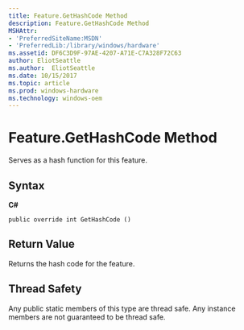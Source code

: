 ```yaml
---
title: Feature.GetHashCode Method
description: Feature.GetHashCode Method
MSHAttr:
- 'PreferredSiteName:MSDN'
- 'PreferredLib:/library/windows/hardware'
ms.assetid: DF6C3D9F-97AE-4207-A71E-C7A328F72C63
author: EliotSeattle
ms.author:  EliotSeattle
ms.date: 10/15/2017
ms.topic: article
ms.prod: windows-hardware
ms.technology: windows-oem
---
```


# Feature.GetHashCode Method


Serves as a hash function for this feature.

## <span id="Syntax"></span><span id="syntax"></span><span id="SYNTAX"></span>Syntax


**C#**

`public override int GetHashCode ()`

## <span id="Return_Value"></span><span id="return_value"></span><span id="RETURN_VALUE"></span>Return Value


Returns the hash code for the feature.

## <span id="Thread_Safety"></span><span id="thread_safety"></span><span id="THREAD_SAFETY"></span>Thread Safety


Any public static members of this type are thread safe. Any instance members are not guaranteed to be thread safe.

 

 






